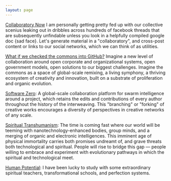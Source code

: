 ```yaml
---
layout: page
---
```


[Collaboratory Now][] I am personally getting pretty fed up with our collective scenius leaking out in dribbles across hundreds of facebook threads that are subsequently unfindable unless you look in a helpfully compiled google doc {sad face}. Let's generate material in a "collaboratory", and cross-post content or links to our social networks, which we can think of as utilities.

[What if we checked the commons into GitHub?][] Imagine a new level of collaboration around open corporate and organizational systems, open government models, open solutions to our biggest challenges.  Imagine the commons as a space of global-scale remixing, a living symphony, a thriving ecosystem of creativity and innovation, built on a substrate of proliferation and organic evolution.

[Software Zero][]: A global-scale collaboration platform for swarm intelligence around a project, which retains the edits and contributions of every author throughout the history of the interweaving. This "branching" or "forking" of creative works encourages a diversity of perspectives in creative networks of any scale.

[Spiritual Transhumanism][]: The time is coming fast where our world will be teeming with nanotechnology-enhanced bodies, group minds, and a merging of organic and electronic intelligences.  This imminent age of physical immortality carries both promises undreamt of, and grave threats both technological and spiritual.  People will rise to bridge this gap &#8212; people willing to embrace and experiment with evolutionary pathways in which the spiritual and technological meet.  
 
[Human Potential][]: I have been lucky to study with some extraordinary spiritual teachers, transformational schools, and perfection systems. 
                                 
                                                                                                       

[Collaboratory Now]: ../Collaboratory_Now/index.html
[What if we checked the commons into GitHub?]: ../What_if_We_Checked_the_Commons_into_Github/index.html

[Software Zero]: http://enlightenedstructure.org/Software_Zero/
[Fork This]: ../Fork_This
[Spiritual Transhumanism]: ../Spiritual_Transhumanism

[Heart of the Sun]: http://heartofthesun.net                                      
[Open Source Screenplays]: http://opensourcescreenplays.net

[Human Potential]: ../Human_Potential


<!-- 
Open Source Screenplays
=======================

[Heart of the Sun][]: An open source remixable science fiction movie:  _SunOne: a living breathing space station, weaving an intricate web around the Sun, a synergy of humans and spiritually presenced AI.  Human bodies with built in DNA-based organic computational abilities distributed throughout, every cell a processing unit. Physical immortality is easy, and only the really spiritually committed choose to die..._
-->

